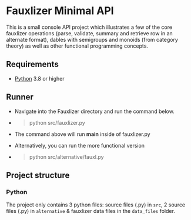 # Fauxlizer Minimal API

This is a small console API project which illustrates a few of the core fauxlizer operations (parse, validate, summary and retrieve row in an alternate format), dables with semigroups and monoids (from category theory) as well as other functional programming concepts.

## Requirements

* [Python](https://www.python.org/downloads/release/python-383/) 3.8 or higher

## Runner

* Navigate into the Fauxlizer directory and run the command below.

* > python src/fauxlizer.py
 
* The command above will run __main__ inside of fauxlizer.py 

* Alternatively, you can run the more functional version

* > python src/alternative/fauxl.py

## Project structure

### Python

The project only contains 3 python files: source files (.py) in `src`, 2 source files (.py) in `alternative` & fauxlizer data files in the `data_files` folder.
